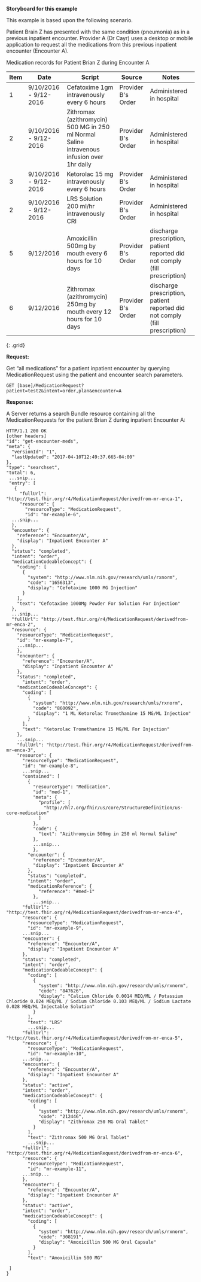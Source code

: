 
**Storyboard for this example**

This example is based upon the following scenario.

Patient Brain Z has presented with the same condition (pneumonia) as in a previous inpatient encounter. Provider A (Dr Cayr) uses a desktop or mobile application to request all the medications from this previous inpatient encounter (Encounter A).

 Medication records for Patient Brian Z during Encounter A

Item|Date|Script|Source|Notes
---|---|---|---|---
1 | 9/10/2016 - 9/12-2016| Cefatoxime 1gm intravenously every 6 hours | Provider B's Order |  Administered in hospital
2 | 9/10/2016 - 9/12-2016| Zithromax  (azithromycin) 500 MG in 250 ml Normal Saline intravenous infusion over 1hr daily | Provider B's Order |  Administered in hospital
3 | 9/10/2016 - 9/12-2016| Ketorolac 15 mg intravenously every 6 hours | Provider B's Order |  Administered in hospital
2 | 9/10/2016 - 9/12-2016| LRS Solution 200 ml/hr intravenously CRI | Provider B's Order | Administered in hospital
5 | 9/12/2016  | Amoxicillin 500mg by mouth every 6 hours for 10 days | Provider B's Order | discharge prescription, patient reported did not comply (fill prescription)
6 | 9/12/2016  | Zithromax (azithromycin) 250mg by mouth every 12 hours for 10 days | Provider B's Order | discharge prescription, patient reported did not comply (fill prescription)
{: .grid}


**Request:**

Get “all medications” for a patient inpatient encounter by querying MedicationRequest using the patient and encounter search parameters.


    GET [base]/MedicationRequest?patient=test2&intent=order,plan&encounter=A

**Response:**

A Server returns a search Bundle resource containing all the MedicationRequests for the patient Brian Z during inpatient Encounter A:


    HTTP/1.1 200 OK
    [other headers]
    "id": "get-encounter-meds",
    "meta": {
      "versionId": "1",
      "lastUpdated": "2017-04-10T12:49:37.665-04:00"
    },
    "type": "searchset",
    "total": 6,
     ...snip...
     "entry": [
       {
         "fullUrl": "http://test.fhir.org/r4/MedicationRequest/derivedfrom-mr-enca-1",
         "resource": {
           "resourceType": "MedicationRequest",
           "id": "mr-example-6",
      ...snip...
      },
      "encounter": {
        "reference": "Encounter/A",
        "display": "Inpatient Encounter A"
      },
      "status": "completed",
      "intent": "order",
      "medicationCodeableConcept": {
        "coding": [
          {
            "system": "http://www.nlm.nih.gov/research/umls/rxnorm",
            "code": "1656313",
            "display": "Cefotaxime 1000 MG Injection"
          }
        ],
        "text": "Cefotaxime 1000Mg Powder For Solution For Injection"
      },
      ...snip...
      "fullUrl": "http://test.fhir.org/r4/MedicationRequest/derivedfrom-mr-enca-2",
      "resource": {
        "resourceType": "MedicationRequest",
        "id": "mr-example-7",
        ...snip...
        },
        "encounter": {
          "reference": "Encounter/A",
          "display": "Inpatient Encounter A"
        },
        "status": "completed",
          "intent": "order",
        "medicationCodeableConcept": {
          "coding": [
            {
              "system": "http://www.nlm.nih.gov/research/umls/rxnorm",
              "code": "860092",
              "display": "1 ML Ketorolac Tromethamine 15 MG/ML Injection"
            }
          ],
          "text": "Ketorolac Tromethamine 15 MG/ML For Injection"
        },
        ...snip...
        "fullUrl": "http://test.fhir.org/r4/MedicationRequest/derivedfrom-mr-enca-3",
        "resource": {
          "resourceType": "MedicationRequest",
          "id": "mr-example-8",
          ...snip...
          "contained": [
            {
              "resourceType": "Medication",
              "id": "med-1",
              "meta": {
                "profile": [
                  "http://hl7.org/fhir/us/core/StructureDefinition/us-core-medication"
                ]
              },
              "code": {
                "text": "Azithromycin 500mg in 250 ml Normal Saline"
              },
              ...snip...
              },
            "encounter": {
              "reference": "Encounter/A",
              "display": "Inpatient Encounter A"
            },
            "status": "completed",
            "intent": "order",
            "medicationReference": {
                "reference": "#med-1"
              },
              ...snip...
          "fullUrl": "http://test.fhir.org/r4/MedicationRequest/derivedfrom-mr-enca-4",
          "resource": {
            "resourceType": "MedicationRequest",
            "id": "mr-example-9",
          ...snip...
          "encounter": {
            "reference": "Encounter/A",
            "display": "Inpatient Encounter A"
          },
          "status": "completed",
          "intent": "order",
          "medicationCodeableConcept": {
            "coding": [
              {
                "system": "http://www.nlm.nih.gov/research/umls/rxnorm",
                "code": "847626",
                "display": "Calcium Chloride 0.0014 MEQ/ML / Potassium Chloride 0.024 MEQ/ML / Sodium Chloride 0.103 MEQ/ML / Sodium Lactate 0.028 MEQ/ML Injectable Solution"
              }
            ],
            "text": "LRS"
            ...snip...
          "fullUrl": "http://test.fhir.org/r4/MedicationRequest/derivedfrom-mr-enca-5",
          "resource": {
            "resourceType": "MedicationRequest",
            "id": "mr-example-10",
          ...snip...
          "encounter": {
            "reference": "Encounter/A",
            "display": "Inpatient Encounter A"
          },
          "status": "active",
          "intent": "order",
          "medicationCodeableConcept": {
            "coding": [
              {
                "system": "http://www.nlm.nih.gov/research/umls/rxnorm",
                "code": "212446",
                "display": "Zithromax 250 MG Oral Tablet"
              }
            ],
            "text": "Zithromax 500 MG Oral Tablet"
            ...snip...
          "fullUrl": "http://test.fhir.org/r4/MedicationRequest/derivedfrom-mr-enca-6",
          "resource": {
            "resourceType": "MedicationRequest",
            "id": "mr-example-11",
          ...snip...
          },
          "encounter": {
            "reference": "Encounter/A",
            "display": "Inpatient Encounter A"
          },
          "status": "active",
          "intent": "order",
          "medicationCodeableConcept": {
            "coding": [
              {
                "system": "http://www.nlm.nih.gov/research/umls/rxnorm",
                "code": "308191",
                "display": "Amoxicillin 500 MG Oral Capsule"
              }
            ],
            "text": "Amoxicillin 500 MG"

     ]
    }
